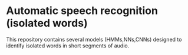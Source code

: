 # Automatic speech recognition (isolated words)
This repository contains several models (HMMs,NNs,CNNs) designed to identify isolated words in short segments of audio.

